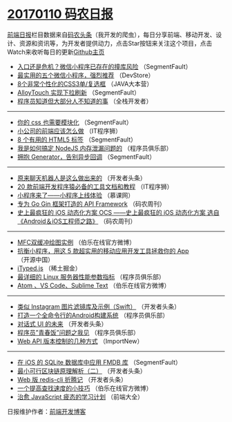 # [20170110 码农日报](10.md)

[前端日报](http://caibaojian.com/c/news)栏目数据来自[码农头条](http://hao.caibaojian.com/)（我开发的爬虫），每日分享前端、移动开发、设计、资源和资讯等，为开发者提供动力，点击Star按钮来关注这个项目，点击Watch来收听每日的更新[Github主页](https://github.com/kujian/frontendDaily)
* [入口还是危机？微信小程序已存在的撞库风险](http://hao.caibaojian.com/21154.html) （SegmentFault）
* [最实用的五个微信小程序，强烈推荐](http://hao.caibaojian.com/21170.html) （DevStore）
* [8个非常个性化的CSS3单/复选框](http://hao.caibaojian.com/21130.html) （JAVA大本营）
* [AlloyTouch 实现下拉刷新](http://hao.caibaojian.com/21155.html) （SegmentFault）
* [程序员知道但大部分人不知道的事](http://hao.caibaojian.com/21102.html) （全栈开发者）

***
* [你的 css 也需要模块化](http://hao.caibaojian.com/21158.html) （SegmentFault）
* [小公司的前端应该怎么做](http://hao.caibaojian.com/21172.html) （IT程序狮）
* [8 个有用的 HTML5 标签](http://hao.caibaojian.com/21159.html) （SegmentFault）
* [我是如何搞定 NodeJS 内存泄漏问题的](http://hao.caibaojian.com/21135.html) （程序员俱乐部）
* [拥抱 Generator，告别异步回调](http://hao.caibaojian.com/21156.html) （SegmentFault）

***
* [原来聊天机器人是这么做出来的](http://hao.caibaojian.com/21140.html) （开发者头条）
* [20 款前端开发程序猿必备的工具文档和教程](http://hao.caibaojian.com/21175.html) （IT程序狮）
* [小程序来了——小程序上线体验](http://hao.caibaojian.com/21100.html) （慕课网）
* [专为 Go Gin 框架打造的 API Framework](http://hao.caibaojian.com/21147.html) （码农周刊）
* [史上最疯狂的 iOS 动态化方案 OCS ——史上最疯狂的 iOS 动态化方案 选自《Android＆iOS工程师之路》](http://hao.caibaojian.com/21148.html) （码农周刊）

***
* [MFC双缓冲绘图实例](http://hao.caibaojian.com/21186.html) （伯乐在线官方微博）
* [抗衡小程序，用这 5 款超实用的移动应用开发工具拯救你的 App](http://hao.caibaojian.com/21176.html) （开源中国）
* [iTyped.js](http://hao.caibaojian.com/21182.html) （稀土掘金）
* [最详细的 Linux 服务器性能参数指标](http://hao.caibaojian.com/21136.html) （程序员俱乐部）
* [Atom 、VS Code、Sublime Text](http://hao.caibaojian.com/21188.html) （伯乐在线官方微博）

***
* [类似 Instagram 图片滤镜库及示例（Swift）](http://hao.caibaojian.com/21141.html) （开发者头条）
* [打造一个全命令行的Android构建系统](http://hao.caibaojian.com/21132.html) （程序员俱乐部）
* [对话式 UI 的未来](http://hao.caibaojian.com/21142.html) （开发者头条）
* [程序员”青春饭”问题之我见](http://hao.caibaojian.com/21133.html) （程序员俱乐部）
* [Web API 版本控制的几种方式](http://hao.caibaojian.com/21101.html) （ImportNew）

***
* [在 iOS 的 SQLite 数据库中应用 FMDB 库](http://hao.caibaojian.com/21157.html) （SegmentFault）
* [最小可行区块链原理解析（二）](http://hao.caibaojian.com/21144.html) （开发者头条）
* [Web 版 redis-cli 折腾记](http://hao.caibaojian.com/21145.html) （开发者头条）
* [一个提高查找速度的小技巧](http://hao.caibaojian.com/21183.html) （伯乐在线官方微博）
* [治愈 JavaScript 疲态的学习计划](http://hao.caibaojian.com/21118.html) （前端大全）

日报维护作者：[前端开发博客](http://caibaojian.com/) 